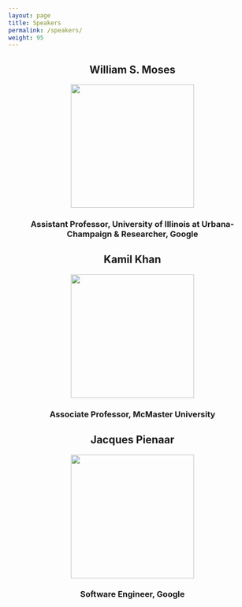 ```yaml
---
layout: page
title: Speakers
permalink: /speakers/
weight: 95
---
```


<h2 align='center'>William S. Moses</h2>

<p align="center">
	<a rel="nofollow">	
		<img src="{{site.baseurl}}/assets/img/MosesBilly.jpeg" width="250" />
	</a>
</p>

<h3 align='center'>Assistant Professor, University of Illinois at Urbana-Champaign & Researcher, Google</h3>

<h2 align='center'>Kamil Khan</h2>

<p align="center">
	<a rel="nofollow">	
		<img src="{{site.baseurl}}/assets/img/KamilKhan.jpg" width="250" />
	</a>
</p>

<h3 align='center'>Associate Professor, McMaster University</h3>

<h2 align='center'>Jacques Pienaar</h2>

<p align="center">
	<a rel="nofollow">	
		<img src="{{site.baseurl}}/assets/img/PienaarJacques.jpg" width="250" />
	</a>
</p>

<h3 align='center'>Software Engineer, Google</h3>
